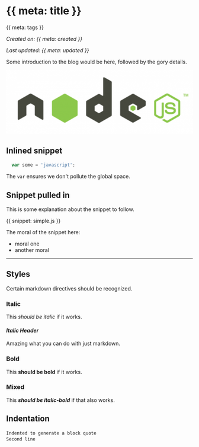 # {{ meta: title }}

{{ meta: tags }}

*Created on: {{ meta: created }}*

*Last updated: {{ meta: updated }}*

Some introduction to the blog would be here, followed by the gory details.

![nodejs](/blog/assets/images/nodejs.png)

## Inlined snippet

```javascript
  var some = 'javascript';
```
The `var` ensures we don't pollute the global space.


## Snippet pulled in

This is some explanation about the snippet to follow.

{{ snippet: simple.js }}

The moral of the snippet here:

  - moral one
  - another moral

***

## Styles

Certain markdown directives should be recognized.

### Italic

This *should be italic* if it works.

#### *Italic Header*

Amazing what you can do with just markdown.

### Bold

This **should be bold** if it works.

### Mixed

This ***should be italic-bold*** if that also works.

## Indentation

    Indented to generate a block quote
    Second line
